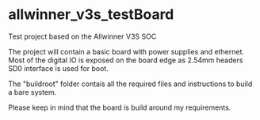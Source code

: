 # allwinner_v3s_testBoard
Test project based on the Allwinner V3S SOC

The project will contain a basic board with power supplies and ethernet.
Most of the digital IO is exposed on the board edge as 2.54mm headers
SD0 interface is used for boot.

The "buildroot" folder contais all the required files and instructions to build a bare system.

Please keep in mind that the board is build around my requirements.